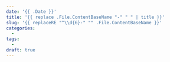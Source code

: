 ```yaml
---
date: '{{ .Date }}'
title: '{{ replace .File.ContentBaseName "-" " " | title }}'
slug: '{{ replaceRE "^\\d{6}-" "" .File.ContentBaseName }}'
categories:
  - 
tags:
  - 
draft: true
---
```

